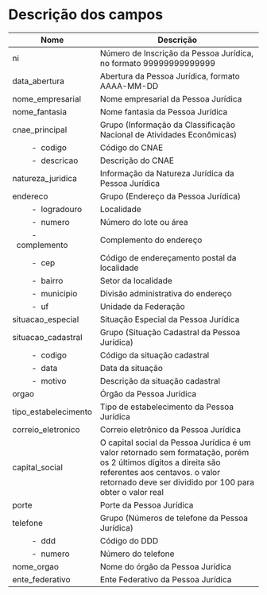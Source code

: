# Descrição dos campos 

| Nome | Descrição |
| -------------------------------------------- | -------------------------------------------------- |
| ni | Número de Inscrição da Pessoa Jurídica, no formato 99999999999999 |
| data_abertura | Abertura da Pessoa Jurídica, formato AAAA-MM-DD |
| nome_empresarial | Nome empresarial da Pessoa Jurídica |
| nome_fantasia | Nome fantasia da Pessoa Jurídica |
| cnae_principal | Grupo (Informação da Classificação Nacional de Atividades Econômicas) |
| &nbsp;&nbsp;&nbsp;&nbsp;&nbsp;&nbsp;&nbsp;&nbsp; -&nbsp;&nbsp;codigo | Código do CNAE |
| &nbsp;&nbsp;&nbsp;&nbsp;&nbsp;&nbsp;&nbsp;&nbsp; -&nbsp;&nbsp;descricao	| Descrição do CNAE |
| natureza_juridica | Informação da Natureza Jurídica da Pessoa Jurídica |
| endereco | Grupo (Endereço da Pessoa Jurídica) | 
| &nbsp;&nbsp;&nbsp;&nbsp;&nbsp;&nbsp;&nbsp;&nbsp; -&nbsp;&nbsp;logradouro | Localidade |
| &nbsp;&nbsp;&nbsp;&nbsp;&nbsp;&nbsp;&nbsp;&nbsp; -&nbsp;&nbsp;numero | Número do lote ou área | 
| &nbsp;&nbsp;&nbsp;&nbsp;&nbsp;&nbsp;&nbsp;&nbsp; -&nbsp;&nbsp;complemento	| Complemento do endereço |
| &nbsp;&nbsp;&nbsp;&nbsp;&nbsp;&nbsp;&nbsp;&nbsp; -&nbsp;&nbsp;cep	| Código de endereçamento postal da localidade |
| &nbsp;&nbsp;&nbsp;&nbsp;&nbsp;&nbsp;&nbsp;&nbsp; -&nbsp;&nbsp;bairro | Setor da localidade |
| &nbsp;&nbsp;&nbsp;&nbsp;&nbsp;&nbsp;&nbsp;&nbsp; -&nbsp;&nbsp;municipio |	Divisão administrativa do endereço |
| &nbsp;&nbsp;&nbsp;&nbsp;&nbsp;&nbsp;&nbsp;&nbsp; -&nbsp;&nbsp;uf | Unidade da Federação |
| situacao_especial | Situação Especial da Pessoa Jurídica |
| situacao_cadastral | Grupo (Situação Cadastral da Pessoa Jurídica) |
| &nbsp;&nbsp;&nbsp;&nbsp;&nbsp;&nbsp;&nbsp;&nbsp; -&nbsp;&nbsp;codigo | Código da situação cadastral |
| &nbsp;&nbsp;&nbsp;&nbsp;&nbsp;&nbsp;&nbsp;&nbsp; -&nbsp;&nbsp;data | Data da situação |
| &nbsp;&nbsp;&nbsp;&nbsp;&nbsp;&nbsp;&nbsp;&nbsp; -&nbsp;&nbsp;motivo | Descrição da situação cadastral | 
| orgao | Órgão da Pessoa Jurídica |
| tipo_estabelecimento | Tipo de estabelecimento da Pessoa Jurídica |
| correio_eletronico | Correio eletrônico da Pessoa Jurídica |
| capital_social | O capital social da Pessoa Jurídica é um valor retornado sem formatação, porém os 2 últimos dígitos a direita são referentes aos centavos. o valor retornado deve ser dividido por 100 para obter o valor real |
| porte | Porte da Pessoa Jurídica |
| telefone | Grupo (Números de telefone da Pessoa Jurídica) |
| &nbsp;&nbsp;&nbsp;&nbsp;&nbsp;&nbsp;&nbsp;&nbsp; -&nbsp;&nbsp;ddd | Código do DDD |
| &nbsp;&nbsp;&nbsp;&nbsp;&nbsp;&nbsp;&nbsp;&nbsp; -&nbsp;&nbsp;numero | Número do telefone |
| nome_orgao | Nome do órgão da Pessoa Jurídica |
| ente_federativo | Ente Federativo da Pessoa Jurídica |
